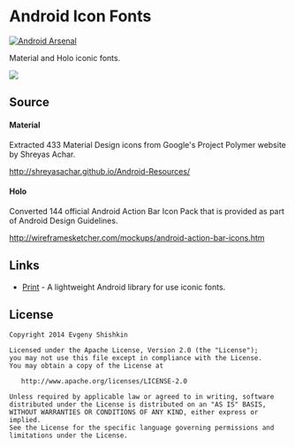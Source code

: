 Android Icon Fonts
==================

[![Android Arsenal](https://img.shields.io/badge/Android%20Arsenal-Android%20Icon%20Fonts-brightgreen.svg?style=flat)](https://android-arsenal.com/details/1/996)

Material and Holo iconic fonts.

![](https://raw.githubusercontent.com/johnkil/Android-Icon-Fonts/master/Art/android-icon-fonts.png)


Source
------

#### Material

Extracted 433 Material Design icons from Google's Project Polymer website by Shreyas Achar. 

<http://shreyasachar.github.io/Android-Resources/>


#### Holo

Converted 144 official Android Action Bar Icon Pack that is provided as part of Android Design Guidelines.

<http://wireframesketcher.com/mockups/android-action-bar-icons.htm>


Links
-----

* [Print][1] - A lightweight Android library for use iconic fonts.


License
-------

    Copyright 2014 Evgeny Shishkin
    
    Licensed under the Apache License, Version 2.0 (the "License");
    you may not use this file except in compliance with the License.
    You may obtain a copy of the License at
    
       http://www.apache.org/licenses/LICENSE-2.0
    
    Unless required by applicable law or agreed to in writing, software
    distributed under the License is distributed on an "AS IS" BASIS,
    WITHOUT WARRANTIES OR CONDITIONS OF ANY KIND, either express or implied.
    See the License for the specific language governing permissions and
    limitations under the License.

[1]: https://github.com/johnkil/Print

[0]: https://github.com/google/material-design-icons
[0]: https://github.com/opoloo/androidicons
[0]: http://materialdesignicons.com
